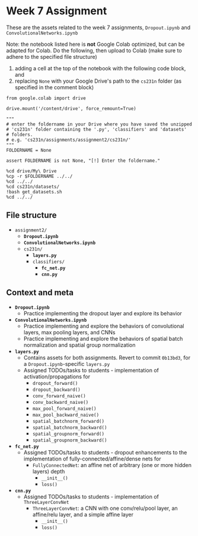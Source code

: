 # Week 7 Assignment
These are the assets related to the week 7 assignments, `Dropout.ipynb` and `ConvolutionalNetworks.ipynb`

Note: the notebook listed here is **not** Google Colab optimized, but can be adapted for Colab. Do the following, then upload to Colab (make sure to adhere to the specified file structure)
1. adding a cell at the top of the notebook with the following code block, and
2. replacing `None` with your Google Drive's path to the `cs231n` folder (as specified in the comment block)

```
from google.colab import drive

drive.mount('/content/drive', force_remount=True)

"""
# enter the foldername in your Drive where you have saved the unzipped
# 'cs231n' folder containing the '.py', 'classifiers' and 'datasets'
# folders.
# e.g. 'cs231n/assignments/assignment2/cs231n/'
"""
FOLDERNAME = None

assert FOLDERNAME is not None, "[!] Enter the foldername."

%cd drive/My\ Drive
%cp -r $FOLDERNAME ../../
%cd ../../
%cd cs231n/datasets/
!bash get_datasets.sh
%cd ../../
```

## File structure
* `assignment2/`
    * **`Dropout.ipynb`**
    * **`ConvolutionalNetworks.ipynb`**
    * `cs231n/`
        * **`layers.py`**
        * `classifiers/`
            * **`fc_net.py`**
            * **`cnn.py`**

## Context and meta
* **`Dropout.ipynb`**
    * Practice implementing the dropout layer and explore its behavior
* **`ConvolutionalNetworks.ipynb`**
    * Practice implementing and explore the behaviors of convolutional layers, max pooling layers, and CNNs
    * Practice implementing and explore the behaviors of spatial batch normalization and spatial group normalization
* **`layers.py`**
    * Contains assets for both assignments. Revert to commit `0b13bd3`, for a `Dropout.ipynb`-specific `layers.py`
    * Assigned TODOs/tasks to students - implementation of activation/propagations for
        * `dropout_forward()`
        * `dropout_backward()`
        * `conv_forward_naive()`
        * `conv_backward_naive()`
        * `max_pool_forward_naive()`
        * `max_pool_backward_naive()`
        * `spatial_batchnorm_forward()`
        * `spatial_batchnorm_backward()`
        * `spatial_groupnorm_forward()`
        * `spatial_groupnorm_backward()`
* **`fc_net.py`**
    * Assigned TODOs/tasks to students - dropout enhancements to the implementation of fully-connected/affine/dense nets for
        * `FullyConnectedNet`: an affine net of arbitrary (one or more hidden layers) depth
            * `__init__()`
            * `loss()`
* **`cnn.py`**
    * Assigned TODOs/tasks to students - implementation of `ThreeLayerConvNet`
        * `ThreeLayerConvNet`: a CNN with one conv/relu/pool layer, an affine/relu layer, and a simple affine layer
            * `__init__()`
            * `loss()`